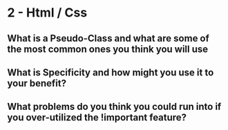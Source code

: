 # 2 - Html / Css
 

## What is a Pseudo-Class and what are some of the most common ones you think you will use

## What is Specificity and how might you use it to your benefit?

## What problems do you think you could run into if you over-utilized the !important feature?